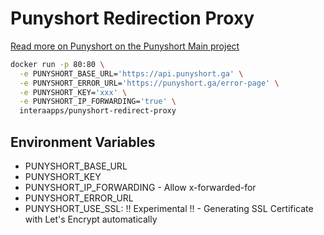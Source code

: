 # Punyshort Redirection Proxy
[Read more on Punyshort on the Punyshort Main project](https://github.com/interaapps/punyshort)

```bash
docker run -p 80:80 \
  -e PUNYSHORT_BASE_URL='https://api.punyshort.ga' \
  -e PUNYSHORT_ERROR_URL='https://punyshort.ga/error-page' \
  -e PUNYSHORT_KEY='xxx' \
  -e PUNYSHORT_IP_FORWARDING='true' \
  interaapps/punyshort-redirect-proxy
```

## Environment Variables
- PUNYSHORT_BASE_URL
- PUNYSHORT_KEY
- PUNYSHORT_IP_FORWARDING - Allow x-forwarded-for
- PUNYSHORT_ERROR_URL
- PUNYSHORT_USE_SSL: !! Experimental !! - Generating SSL Certificate with Let's Encrypt automatically